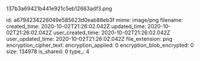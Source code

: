 137b3a69421b441e921c5eb12663adf3.png

id: a6794234226049e585623d0eab88eb3f
mime: image/png
filename: 
created_time: 2020-10-02T21:26:02.042Z
updated_time: 2020-10-02T21:26:02.042Z
user_created_time: 2020-10-02T21:26:02.042Z
user_updated_time: 2020-10-02T21:26:02.042Z
file_extension: png
encryption_cipher_text: 
encryption_applied: 0
encryption_blob_encrypted: 0
size: 134978
is_shared: 0
type_: 4